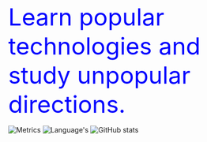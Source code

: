 <font size=20 color=blue>Learn popular technologies and study unpopular directions.</font>

![Metrics](https://metrics.lecoq.io/george012?template=classic&base=header%2C%20activity%2C%20community%2C%20repositories%2C%20metadata&base.indepth=false&base.hireable=false&base.skip=false&config.timezone=Asia%2FShanghai)
![Language's](https://github-readme-stats.vercel.app/api/top-langs/?username=george012&hide_title=false&hide_border=false&layout=compact&langs_count=8&theme=vue-dark)
![GitHub stats](https://github-readme-stats.vercel.app/api?username=tomondre&show_icons=true&theme=great-gatsby)


